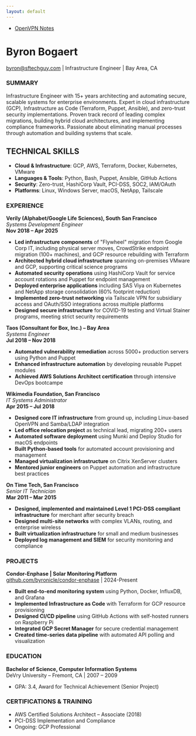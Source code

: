 ```yaml
---
layout: default
---
```

- [OpenVPN Notes](http://www.sftechguy.com/OpenVPN_Notes)

# Byron Bogaert  
byron@sftechguy.com | Infrastructure Engineer | Bay Area, CA

### SUMMARY  
Infrastructure Engineer with 15+ years architecting and automating secure, scalable systems for enterprise environments. Expert in cloud infrastructure (GCP), Infrastructure as Code (Terraform, Puppet, Ansible), and zero-trust security implementations. Proven track record of leading complex migrations, building hybrid cloud architectures, and implementing compliance frameworks. Passionate about eliminating manual processes through automation and building systems that scale.

## TECHNICAL SKILLS
- **Cloud & Infrastructure**: GCP, AWS, Terraform, Docker, Kubernetes, VMware
- **Languages & Tools**: Python, Bash, Puppet, Ansible, GitHub Actions
- **Security**: Zero-trust, HashiCorp Vault, PCI-DSS, SOC2, IAM/OAuth
- **Platforms**: Linux, Windows Server, macOS, NetApp, Tailscale

### EXPERIENCE  
**Verily (Alphabet/Google Life Sciences), South San Francisco**  
*Systems Development Engineer*  
**Nov 2018 – Apr 2025**  
- **Led infrastructure components** of "Flywheel" migration from Google Corp IT, including physical server moves, CrowdStrike endpoint migration (100+ machines), and GCP resource rebuilding with Terraform
- **Architected hybrid cloud infrastructure** spanning on-premises VMware and GCP, supporting critical science programs
- **Automated security operations** using HashiCorp Vault for service account rotations and Puppet for endpoint management
- **Deployed enterprise applications** including SAS Viya on Kubernetes and NetApp storage consolidation (60% footprint reduction)
- **Implemented zero-trust networking** via Tailscale VPN for subsidiary access and OAuth/SSO integrations across multiple platforms
- **Designed secure infrastructure** for COVID-19 testing and Virtual Stainer programs, meeting strict security requirements

**Taos (Consultant for Box, Inc.) – Bay Area**  
*Systems Engineer*  
**Jul 2018 – Nov 2018**  
- **Automated vulnerability remediation** across 5000+ production servers using Python and Puppet
- **Enhanced infrastructure automation** by developing reusable Puppet modules
- **Achieved AWS Solutions Architect certification** through intensive DevOps bootcampe  

**Wikimedia Foundation, San Francisco**  
*IT Systems Administrator*  
**Apr 2015 – Jul 2018**  
- **Designed core IT infrastructure** from ground up, including Linux-based OpenVPN and Samba/LDAP integration
- **Led office relocation project** as technical lead, migrating 200+ users
- **Automated software deployment** using Munki and Deploy Studio for macOS endpoints
- **Built Python-based tools** for automated account provisioning and management
- **Managed virtualization infrastructure** on Citrix XenServer clusters
- **Mentored junior engineers** on Puppet automation and infrastructure best practices

**On Time Tech, San Francisco**  
*Senior IT Technician*  
**Mar 2011 – Mar 2015**  
- **Designed, implemented and maintained Level 1 PCI-DSS compliant infrastructure** for merchant after security breach
- **Designed multi-site networks** with complex VLANs, routing, and enterprise wireless
- **Built virtualization infrastructure** for small and medium businesses
- **Deployed log management and SIEM** for security monitoring and compliance  

### PROJECTS
**Condor-Enphase | Solar Monitoring Platform**
[github.com/byronicle/condor-enphase](https://github.com/byronicle/condor-enphase) | 2024-Present

- **Built end-to-end monitoring system** using Python, Docker, InfluxDB, and Grafana
- **Implemented Infrastructure as Code** with Terraform for GCP resource provisioning
- **Designed CI/CD pipeline** using GitHub Actions with self-hosted runners on Raspberry Pi
- **Integrated GCP Secret Manager** for secure credential management
- **Created time-series data pipeline** with automated API polling and visualization

### EDUCATION
**Bachelor of Science, Computer Information Systems**  
DeVry University – Fremont, CA | 2007 – 2009
- GPA: 3.4, Award for Technical Achievement (Senior Project)

### CERTIFICATIONS & TRAINING
- AWS Certified Solutions Architect – Associate (2018)
- PCI-DSS Implementation and Compliance
- Ongoing: GCP Professional
